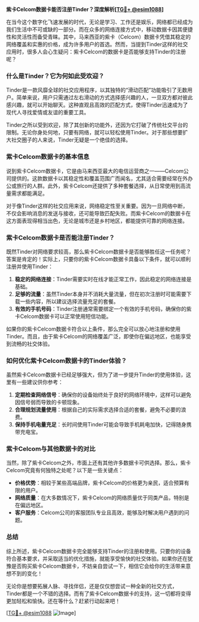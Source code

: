 **紫卡Celcom数据卡能否注册Tinder？深度解析[[TG💪+ @esim1088](https://t.me/s/esim1088)]**

在当今这个数字化飞速发展的时代，无论是学习、工作还是娱乐，网络都已经成为我们生活中不可或缺的一部分。而在众多的网络连接方式中，移动数据卡因其便捷性和灵活性而备受青睐。其中，马来西亚的紫卡（Celcom）数据卡凭借其稳定的网络覆盖和实惠的价格，成为许多用户的首选。然而，当提到Tinder这样的社交应用时，很多人会心生疑问：紫卡Celcom的数据卡是否能够支持Tinder的注册呢？

### **什么是Tinder？它为何如此受欢迎？**

Tinder是一款风靡全球的社交应用程序，以其独特的“滑动匹配”功能吸引了无数用户。简单来说，用户只需通过左右滑动的方式选择感兴趣的人，一旦双方都对彼此感兴趣，就可以开始聊天。这种直观且高效的匹配方式，使得Tinder迅速成为了现代人寻找爱情或友谊的重要工具。

Tinder之所以受到欢迎，除了其创新的功能外，还因为它打破了传统社交平台的限制。无论你身处何地，只要有网络，就可以轻松使用Tinder。对于那些想要扩大社交圈子的人来说，Tinder无疑是一个绝佳的选择。

### **紫卡Celcom数据卡的基本信息**

说到紫卡Celcom数据卡，它是由马来西亚最大的电信运营商之一——Celcom公司提供的。这款数据卡以其稳定性和覆盖范围广而闻名，尤其适合需要经常在外办公或旅行的人群。此外，紫卡Celcom还提供了多种套餐选择，从日常使用到高流量需求都能满足。

对于像Tinder这样的社交应用来说，网络稳定性至关重要。因为一旦网络中断，不仅会影响消息的发送与接收，还可能导致匹配失败。而紫卡Celcom的数据卡在这方面表现得相当出色，无论是城市还是乡村地区，都能提供可靠的网络连接。

### **紫卡Celcom数据卡是否能注册Tinder？**

既然Tinder对网络要求较高，那么紫卡Celcom数据卡是否能够胜任这一任务呢？答案是肯定的！实际上，只要你的紫卡Celcom数据卡具备以下条件，就可以顺利注册并使用Tinder：

1. **稳定的网络连接**：Tinder需要实时在线才能正常工作，因此稳定的网络连接是基础。
2. **足够的流量**：虽然Tinder本身并不消耗大量流量，但在初次注册时可能需要下载一些内容，所以建议选择流量充足的套餐。
3. **有效的手机号码**：Tinder注册通常需要绑定一个有效的手机号码，确保你的紫卡Celcom数据卡可以正常使用短信功能。

如果你的紫卡Celcom数据卡符合以上条件，那么完全可以放心地注册和使用Tinder。而且，由于紫卡Celcom的网络覆盖广泛，即使你在偏远地区，也能享受到流畅的社交体验。

### **如何优化紫卡Celcom数据卡的Tinder体验？**

虽然紫卡Celcom数据卡已经足够强大，但为了进一步提升Tinder的使用体验，这里有一些建议供你参考：

1. **定期检查网络信号**：确保你的设备始终处于良好的网络环境中，这样可以避免因信号弱而导致的卡顿现象。
2. **合理规划流量使用**：根据自己的实际需求选择合适的套餐，避免不必要的浪费。
3. **保持手机电量充足**：长时间使用Tinder可能会导致手机耗电加快，记得随身携带充电宝。

### **紫卡Celcom与其他数据卡的对比**

当然，除了紫卡Celcom之外，市面上还有其他许多数据卡可供选择。那么，紫卡Celcom究竟有何独特之处呢？以下是一些关键点：

- **价格优势**：相较于某些高端品牌，紫卡Celcom的价格更为亲民，适合预算有限的用户。
- **网络质量**：在大多数情况下，紫卡Celcom的网络质量优于同类产品，特别是在偏远地区。
- **客户服务**：Celcom公司的客服团队专业且高效，能够及时解决用户遇到的问题。

### **总结**

综上所述，紫卡Celcom数据卡完全能够支持Tinder的注册和使用。只要你的设备符合基本要求，并采取适当的优化措施，就能享受愉快的社交体验。如果你还在犹豫是否购买紫卡Celcom数据卡，不妨亲自尝试一下，相信它会给你的生活带来意想不到的变化！

无论你是想要拓展人脉、寻找伴侣，还是仅仅想尝试一种全新的社交方式，Tinder都是一个不错的选择。而有了紫卡Celcom数据卡的支持，这一切都将变得更加轻松和愉快。还在等什么？赶紧行动起来吧！

[[TG💪+ @esim1088](https://t.me/s/esim1088) ![Image](https://i.postimg.cc/4NQfJmqS/Snipaste-2025-05-13-00-14-12.png)]